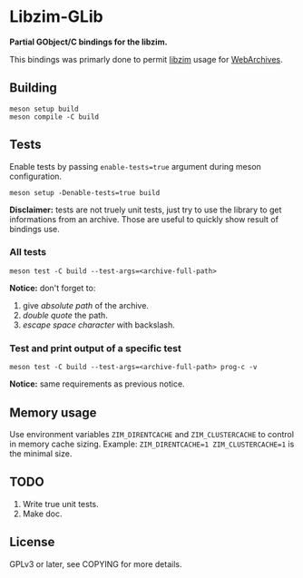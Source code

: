 # Libzim-GLib

**Partial GObject/C bindings for the libzim.**

This bindings was primarly done to permit [libzim] usage for [WebArchives].

## Building

```
meson setup build
meson compile -C build
```

## Tests

Enable tests by passing `enable-tests=true` argument during meson configuration.

```
meson setup -Denable-tests=true build
```

**Disclaimer:** tests are not truely unit tests, just try to use the library to
get informations from an archive.
Those are useful to quickly show result of bindings use.

### All tests

```
meson test -C build --test-args=<archive-full-path>
```

**Notice:** don't forget to:
1. give *absolute path* of the archive.
2. *double quote* the path.
3. *escape space character* with backslash.


### Test and print output of a specific test

```
meson test -C build --test-args=<archive-full-path> prog-c -v
```

**Notice:** same requirements as previous notice.

## Memory usage

Use environment variables `ZIM_DIRENTCACHE` and `ZIM_CLUSTERCACHE` to control in
memory cache sizing.
Example: `ZIM_DIRENTCACHE=1 ZIM_CLUSTERCACHE=1` is the minimal size.

## TODO

1. Write true unit tests.
2. Make doc.

## License

GPLv3 or later, see COPYING for more details.

<!-- Links references -->

[libzim]: https://github.com/openzim/libzim
[WebArchives]: https://github.com/birros/web-archives
